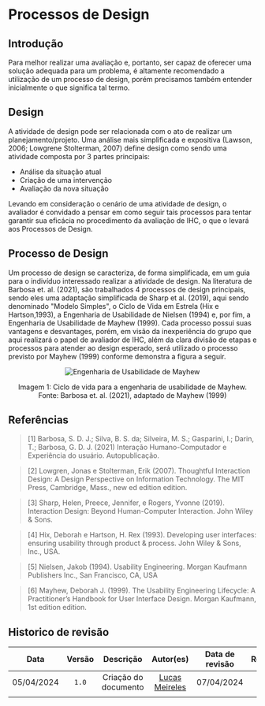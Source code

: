 # Processos de Design

## Introdução

Para melhor realizar uma avaliação e, portanto, ser capaz de oferecer uma solução adequada para um problema, é altamente recomendado a utilização de um processo de design, porém precisamos também entender inicialmente o que significa tal termo.

## Design

A atividade de design pode ser relacionada com o ato de realizar um planejamento/projeto. Uma análise mais simplificada e expositiva (Lawson, 2006; Lowgrene Stolterman, 2007) define design como sendo uma atividade composta por 3 partes principais: 

  - Análise da situação atual
  - Criação de uma intervenção
  - Avaliação da nova situação

Levando em consideração o cenário de uma atividade de design, o avaliador é convidado a pensar em como seguir tais processos para tentar garantir sua eficácia no procedimento da avaliação de IHC, o que o levará aos Processos de Design.

## Processo de Design

Um processo de design se caracteriza, de forma simplificada, em um guia para o indivíduo interessado realizar a atividade de design. Na literatura de Barbosa et. al. (2021), são trabalhados 4 processos de design principais, sendo eles uma adaptação simplificada de Sharp et al. (2019), aqui sendo denominado "Modelo Simples", o Ciclo de Vida em Estrela (Hix e Hartson,1993), a Engenharia de Usabilidade de Nielsen (1994) e, por fim, a Engenharia de Usabilidade de Mayhew (1999). Cada processo possui suas vantagens e desvantages, porém, em visão da inexperiência do grupo que aqui realizará o papel de avaliador de IHC, além da clara divisão de etapas e processos para atender ao design esperado, será utilizado o processo previsto por Mayhew (1999) conforme demonstra a figura a seguir.

<div style="text-align:center;">
  <img src="https://raw.githubusercontent.com/Interacao-Humano-Computador/2024.1-Prefeitura-Lagoa-da-Prata/main/docs/assets/images/diagrama_mayhew.png" alt="Engenharia de Usabilidade de Mayhew">
  <p style="text-align:center;">Imagem 1: Ciclo de vida para a engenharia de usabilidade de Mayhew. <br>
  Fonte: Barbosa et. al. (2021), adaptado de Mayhew (1999)
  </p>
</div>

## Referências


> [1] Barbosa, S. D. J.; Silva, B. S. da; Silveira, M. S.; Gasparini, I.; Darin, T.; Barbosa, G. D. J. (2021) Interação Humano-Computador e Experiência do usuário. Autopublicação.

> [2] Lowgren, Jonas e Stolterman, Erik (2007). Thoughtful Interaction Design: A Design Perspective on Information Technology. The MIT Press, Cambridge, Mass., new ed edition edition.

> [3] Sharp, Helen, Preece, Jennifer, e Rogers, Yvonne (2019). Interaction Design: Beyond Human-Computer Interaction. John Wiley & Sons.

> [4] Hix, Deborah e Hartson, H. Rex (1993). Developing user interfaces: ensuring usability through product &amp; process. John Wiley & Sons, Inc., USA.

> [5] Nielsen, Jakob (1994). Usability Engineering. Morgan Kaufmann Publishers Inc., San Francisco, CA, USA

> [6] Mayhew, Deborah J. (1999). The Usability Engineering Lifecycle: A Practitioner’s Handbook for User Interface Design. Morgan Kaufmann, 1st edition edition.

## Historico de revisão

|    Data    | Versão |      Descrição       |                  Autor(es)                   | Data de revisão | Revisor(es) |
| :--------: | :----: | :------------------: | :------------------------------------------: | :-------------: | :---------: |
| 05/04/2024 | `1.0`  | Criação do documento | [Lucas Meireles](https://github.com/Katuner) |        07/04/2024         |      [Lucas Heler](https://github.com/Akaeboshi)       |
|            |        |                      |                                              |                 |             |

